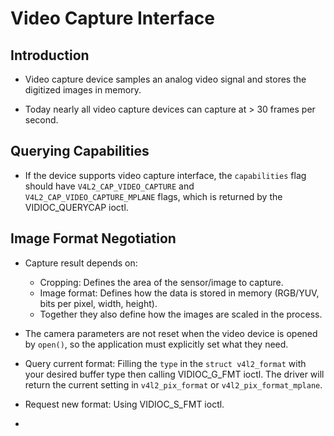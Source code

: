 # Video Capture Interface

## Introduction

- Video capture device samples an analog video signal and stores the digitized images in memory.

- Today nearly all video capture devices can capture at > 30 frames per second.

## Querying Capabilities

- If the device supports video capture interface, the `capabilities` flag should have `V4L2_CAP_VIDEO_CAPTURE` and `V4L2_CAP_VIDEO_CAPTURE_MPLANE` flags, which is returned by the VIDIOC_QUERYCAP ioctl.

## Image Format Negotiation

- Capture result depends on:

    * Cropping: Defines the area of the sensor/image to capture.
    * Image format: Defines how the data is stored in memory (RGB/YUV, bits per pixel, width, height).
    * Together they also define how the images are scaled in the process.

- The camera parameters are not reset when the video device is opened by `open()`, so the application must explicitly set what they need.

- Query current format: Filling the `type` in the `struct v4l2_format` with your desired buffer type then calling VIDIOC_G_FMT ioctl. The driver will return the current setting in `v4l2_pix_format` or `v4l2_pix_format_mplane`.

- Request new format: Using VIDIOC_S_FMT ioctl.

- 
